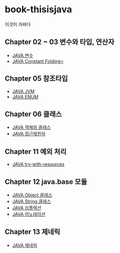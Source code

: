# book-thisisjava

이것이 자바다

## Chapter 02 ~ 03 변수와 타입, 연산자

<ul>
    <li><a href="/docs/JAVA 변수.md">JAVA 변수</a></li>
    <li><a href="/docs/JAVA 상수접합.md">JAVA Constant Folding></a></li>
</ul>

## Chapter 05 참조타입

<ul>
    <li><a href="/docs/JAVA JVM.md">JAVA JVM</a></li>
    <li><a href="/docs/JAVA Enum.md">JAVA ENUM</a></li>
</ul>

## Chapter 06 클래스

<ul>
    <li><a href="/docs/JAVA 객체.md">JAVA 객체와 클래스</a></li>
    <li><a href="/docs/JAVA 접근제한자.md">JAVA 접근제한자</a></li>
</ul>

## Chapter 11 예외 처리

<ul>
    <li><a href="/docs/JAVA try-with-resources.md">JAVA try-with-resources</a></li>
</ul>

## Chapter 12 java.base 모듈

<ul>
    <li><a href="/docs/JAVA Object.md">JAVA Object 클래스</a></li>
    <li><a href="/docs/JAVA String.md">JAVA String 클래스</a></li>
    <li><a href="/docs/JAVA Reflection.md">JAVA 리플렉션</a></li>
    <li><a href="/docs/JAVA Annotation.md>">JAVA 어노테이션</a></li>
</ul>

## Chapter 13 제네릭

<ul>
    <li><a href="/docs/JAVA 제네릭.md">JAVA 제네릭</a></li>
</ul>
